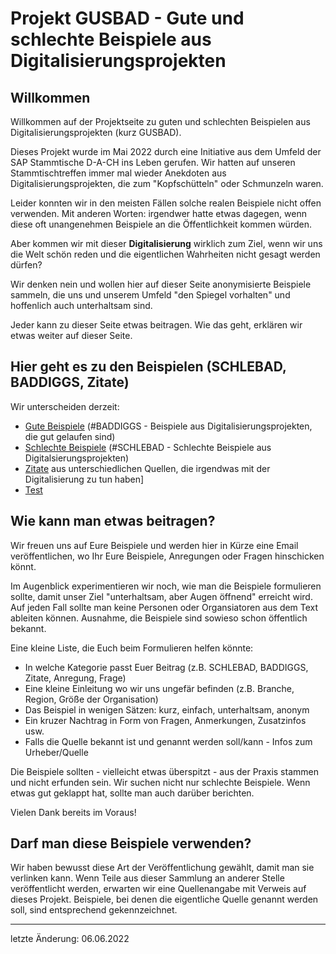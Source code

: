 # Projekt GUSBAD - Gute und schlechte Beispiele aus Digitalisierungsprojekten

## Willkommen
Willkommen auf der Projektseite zu guten und schlechten Beispielen aus Digitalisierungsprojekten (kurz GUSBAD). 

Dieses Projekt wurde im Mai 2022 durch eine Initiative aus dem Umfeld der SAP Stammtische D-A-CH ins Leben gerufen. Wir hatten auf unseren Stammtischtreffen immer mal wieder Anekdoten aus Digitalisierungsprojekten, die zum "Kopfschütteln" oder Schmunzeln waren. 

Leider konnten wir in den meisten Fällen solche realen Beispiele nicht offen verwenden. Mit anderen Worten: irgendwer hatte etwas dagegen, wenn diese oft unangenehmen Beispiele an die Öffentlichkeit kommen würden. 

Aber kommen wir mit dieser **Digitalisierung** wirklich zum Ziel, wenn wir uns die Welt schön reden und die eigentlichen Wahrheiten nicht gesagt werden dürfen?

Wir denken nein und wollen hier auf dieser Seite anonymisierte Beispiele sammeln, die uns und unserem Umfeld "den Spiegel vorhalten" und hoffenlich auch unterhaltsam sind. 

Jeder kann zu dieser Seite etwas beitragen. Wie das geht, erklären wir etwas weiter auf dieser Seite.   


## Hier geht es zu den Beispielen (SCHLEBAD, BADDIGGS, Zitate) 

Wir unterscheiden derzeit:
- [Gute Beispiele](baddiggs\BADDIGS.md) (#BADDIGGS - Beispiele aus Digitalisierungsprojekten, die gut gelaufen sind)
- [Schlechte Beispiele](schlebad\SCHLEBAD.md) (#SCHLEBAD - Schlechte Beispiele aus Digitalsierungsprojekten)
- [Zitate](zitate\ZITATE.md) aus unterschiedlichen Quellen, die irgendwas mit der Digitalisierung zu tun haben]
- [Test](TEST.md)

## Wie kann man etwas beitragen?

Wir freuen uns auf Eure Beispiele und werden hier in Kürze eine Email veröffentlichen, wo Ihr Eure Beispiele, Anregungen oder Fragen hinschicken könnt.

Im Augenblick experimentieren wir noch, wie man die Beispiele formulieren sollte, damit unser Ziel "unterhaltsam, aber Augen öffnend" erreicht wird. Auf jeden Fall sollte man keine Personen oder Organsiatoren aus dem Text ableiten können. Ausnahme, die Beispiele sind sowieso schon öffentlich bekannt. 

Eine kleine Liste, die Euch beim Formulieren helfen könnte:
- In welche Kategorie passt Euer Beitrag (z.B. SCHLEBAD, BADDIGGS, Zitate, Anregung, Frage)
- Eine kleine Einleitung wo wir uns ungefär befinden (z.B. Branche, Region, Größe der Organisation)
- Das Beispiel in wenigen Sätzen: kurz, einfach, unterhaltsam, anonym
- Ein kruzer Nachtrag in Form von Fragen, Anmerkungen, Zusatzinfos usw.
- Falls die Quelle bekannt ist und genannt werden soll/kann - Infos zum Urheber/Quelle

Die Beispiele sollten - vielleicht etwas überspitzt - aus der Praxis stammen und nicht erfunden sein. Wir suchen nicht nur schlechte Beispiele. Wenn etwas gut geklappt hat, sollte man auch darüber berichten. 

Vielen Dank bereits im Voraus!


## Darf man diese Beispiele verwenden?

Wir haben bewusst diese Art der Veröffentlichung gewählt, damit man sie verlinken kann. Wenn Teile aus dieser Sammlung an anderer Stelle veröffentlicht werden, erwarten wir eine Quellenangabe mit Verweis auf dieses Projekt. Beispiele, bei denen die eigentliche Quelle genannt werden soll, sind entsprechend gekennzeichnet.


---
letzte Änderung: 06.06.2022